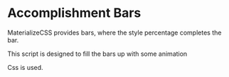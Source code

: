 # Accomplishment Bars
MaterializeCSS provides bars, where the style percentage completes the bar. 

This script is designed to fill the bars up with some animation

Css is used. 